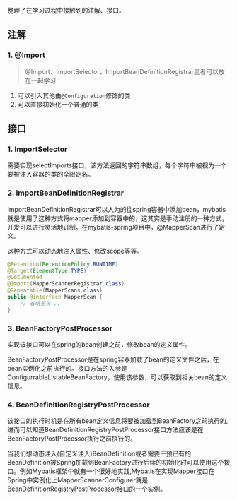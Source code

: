 整理了在学习过程中接触到的注解、接口。

## 注解
### 1. @Import
> @Import、ImportSelector、ImportBeanDefinitionRegistrar三者可以放在一起学习

1. 可以引入其他由`@Configuration`修饰的类
2. 可以直接初始化一个普通的类

## 接口
### 1. ImportSelector
需要实现selectImports接口，该方法返回的字符串数组，每个字符串被视为一个要被注入容器的类的全限定名。

### 2. ImportBeanDefinitionRegistrar
ImportBeanDefinitionRegistrar可以人为的往spring容器中添加bean，mybatis就是使用了这种方式将mapper添加到容器中的，这其实是手动注册的一种方式，开发可以进行灵活地订制。在mybatis-spring项目中，@MapperScan进行了定义。

这种方式可以动态地注入属性、修改scope等等。
```java
@Retention(RetentionPolicy.RUNTIME)
@Target(ElementType.TYPE)
@Documented
@Import(MapperScannerRegistrar.class)
@Repeatable(MapperScans.class)
public @interface MapperScan {
    // 省略无关...
}
```

### 3. BeanFactoryPostProcessor
实现该接口可以在spring的bean创建之前，修改bean的定义属性。

BeanFactoryPostProcessor是在spring容器加载了bean的定义文件之后，在bean实例化之前执行的。接口方法的入参是ConfigurrableListableBeanFactory，使用该参数，可以获取到相关bean的定义信息。

### 4. BeanDefinitionRegistryPostProcessor
该接口的执行时机是在所有bean定义信息将要被加载到BeanFactory之前执行的,进而可以知道BeanDefinitionRegistryPostProcessor接口方法应该是在BeanFactoryPostProcessor执行之前执行的。

当我们想动态注入(自定义注入)BeanDefinition或者需要干预已有的BeanDefinition被Spring加载到BeanFactory进行后续的初始化时可以使用这个接口。例如Mybatis框架中就有一个很好地实践,Mybatis在实现Mapper接口在Spring中实例化上MapperScannerConfigurer就是BeanDefinitionRegistryPostProcessor接口的一个实例。
